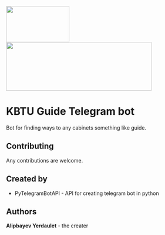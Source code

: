 <div class="images">
	<img src="https://static-ck.okdesk.ru/okdesksite/pictures/115/content_bot.jpg" width="172" height="98" margin="0 15px">
	<img src="http://lib.almau.edu.kz/images/uploads/7b0788f2202b3569c9633648f9d139bb.jpeg" width="396" height="132" margin="0 15px">
</div>
<h1>KBTU Guide Telegram bot</h1>
<p>Bot for finding ways to any cabinets something like guide.</p>
<h2>Contributing</h2>
<p>Any contributions are welcome.</p>
<h2>Created by</h2>
<ul>
	<li>PyTelegramBotAPI - API for creating telegram bot in python</li>
</ul>
<h2>Authors</h2>
<p><b>Alipbayev Yerdaulet</b> - the creater</p>
